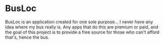 # BusLoc
BusLoc is an application created for one sole purpose... I never have any idea where my bus really is. Any apps that do this are premium or paid, and the goal of this project is to provide a free source for those who can't afford that's, hence the bus.
